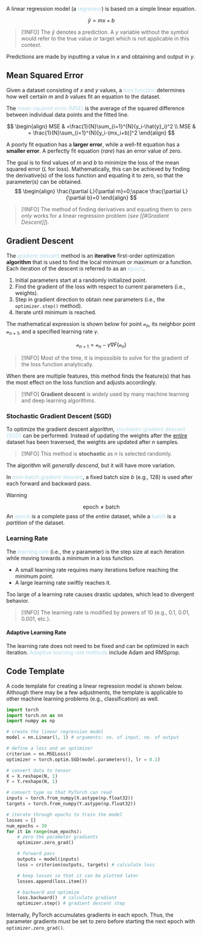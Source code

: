A linear regression model (a <span style = "color:lightblue">regressor</span>) is based on a simple linear equation.

$$\hat{y}=mx+b$$
> [!INFO]
> The $\hat{y}$ denotes a prediction. A $y$ variable without the symbol would refer to the true value or target which is not applicable in this context.

Predictions are made by inputting a value in $x$ and obtaining and output in $y$.

## Mean Squared Error
Given a dataset consisting of $x$ and $y$ values, a <span style = "color:lightblue">loss function</span> determines how well certain $m$ and $b$ values fit an equation to the dataset.

The <span style = "color:lightblue">mean squared error (MSE)</span> is the average of the squared difference between individual data points and the fitted line.

$$
\begin{align}
	MSE & =\frac{1}{N}\sum_{i=1}^{N}(y_i-\hat{y}_i)^2 \\
	MSE & = \frac{1}{N}\sum_{i=1}^{N}[y_i-(mx_i+b)]^2
\end{align}
$$

A poorly fit equation has a **larger error**, while a well-fit equation has a **smaller error**. A perfectly fit equation (*rare*) has an error value of zero.

The goal is to find values of $m$ and $b$ to minimize the loss of the mean squared error ($L$ for loss). Mathematically, this can be achieved by finding the derivative(s) of the loss function and equating it to zero, so that the parameter(s) can be obtained.
$$
\begin{align}
	\frac{\partial L}{\partial m}=0;\space \frac{\partial L}{\partial b}=0
\end{align}
$$

> [!INFO]
> The method of finding derivatives and equating them to zero *only* works for a linear regression problem (*see [[#Gradient Descent]]*).

## Gradient Descent
The <span style = "color:lightblue">gradient descent</span> method is an **iterative** first-order optimization **algorithm** that is used to find the local minimum or maximum or a function. Each iteration of the descent is referred to as an <span style = "color:lightblue">epoch</span>.
1. Initial parameters start at a randomly initialized point.
2. Find the gradient of the loss with respect to current parameters (i.e., weights).
3. Step in gradient direction to obtain new parameters (i.e., the `optimizer.step()` method).
4. Iterate until minimum is reached.

The mathematical expression is shown below for point $\mathcal{a}_n$, its neighbor point $\mathcal{a}_{n+1}$, and a specified learning rate $\gamma$.

$$\mathcal{a}_{n+1}=\mathcal{a}_n-\gamma\nabla{F(\mathcal{a}_n)}$$

> [!INFO]
> Most of the time, it is impossible to solve for the gradient of the loss function analytically.

When there are multiple features, this method finds the feature(s) that has the most effect on the loss function and adjusts accordingly.

> [!INFO]
> **Gradient descent** is widely used by many machine learning and deep learning algorithms.

### Stochastic Gradient Descent (SGD)
To optimize the gradient descent algorithm, <span style = "color:lightblue">stochastic gradient descent (SGD)</span> can be performed. Instead of updating the weights after the <u>entire</u> dataset has been traversed, the weights are updated after $n$ samples.

> [!INFO]
> This method is **stochastic** as $n$ is selected randomly.

The algorithm will *generally descend*, but it will have more variation.

In <span style = "color:lightblue">mini-batch gradient descent</span>, a fixed batch size $b$ (e.g., $128$) is used after each forward and backward pass.

> [!WARNING]
> $$\text{epoch}\neq\text{batch}$$
> An <span style = "color:lightblue">epoch</span> is a complete pass of the *entire* dataset, while a <span style = "color:lightblue">batch</span> is a *partition* of the dataset.

### Learning Rate
The <span style = "color:lightblue">learning rate</span> (i.e., the $\gamma$ parameter) is the step size at each iteration while moving towards a minimum in a loss function.
- A small learning rate requires many iterations before reaching the minimum point.
- A large learning rate swiftly reaches it.

Too large of a learning rate causes drastic updates, which lead to divergent behavior.

> [!INFO]
> The learning rate is modified by powers of $10$ (e.g., $0.1$, $0.01$, $0.001$, etc.).

#### Adaptive Learning Rate
The learning rate does not need to be fixed and can be optimized in each iteration. <span style = "color:lightblue">Adaptive learning rate methods</span> include Adam and RMSprop.

## Code Template
A code template for creating a linear regression model is shown below. Although there may be a few adjustments, the template is applicable to other machine learning problems (e.g., classification) as well.

```python
import torch
import torch.nn as nn
import numpy as np

# create the linear regression model
model = nn.Linear(1, 1) # arguments: no. of input, no. of output

# define a loss and an optimizer
criterion = nn.MSELoss()
optimizer = torch.optim.SGD(model.parameters(), lr = 0.1)

# convert data to tensor
X = X.reshape(N, 1)
Y = Y.reshape(N, 1)

# convert type so that PyTorch can read
inputs = torch.from_numpy(X.astype(np.float32))
targets = torch.from_numpy(Y.astype(np.float32))

# iterate through epochs to train the model
losses = []
num_epochs = 30
for it in range(num_epochs):
	# zero the parameter gradients
	optimizer.zero_grad()

	# forward pass
	outputs = model(inputs)
	loss = criterion(outputs, targets) # calculate loss

	# keep losses so that it can be plotted later
	losses.append(loss.item())

	# backward and optimize
	loss.backward()  # calculate gradient
	optimizer.step() # gradient descent step
```

Internally, PyTorch accumulates gradients in each epoch. Thus, the parameter gradients must be set to zero before starting the next epoch with `optimizer.zero_grad()`.